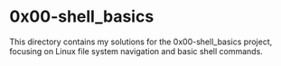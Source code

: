 # 0x00-shell_basics

This directory contains my solutions for the 0x00-shell_basics project, focusing on Linux file system navigation and basic shell commands.
